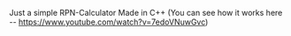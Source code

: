 Just a simple RPN-Calculator Made in C++ (You can see how it works here -- https://www.youtube.com/watch?v=7edoVNuwGvc)